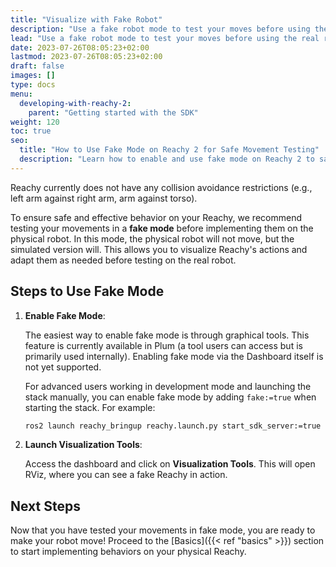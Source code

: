 ```yaml
---
title: "Visualize with Fake Robot"
description: "Use a fake robot mode to test your moves before using the real robot"
lead: "Use a fake robot mode to test your moves before using the real robot"
date: 2023-07-26T08:05:23+02:00
lastmod: 2023-07-26T08:05:23+02:00
draft: false
images: []
type: docs
menu:
  developing-with-reachy-2:
    parent: "Getting started with the SDK"
weight: 120
toc: true
seo:
  title: "How to Use Fake Mode on Reachy 2 for Safe Movement Testing"
  description: "Learn how to enable and use fake mode on Reachy 2 to safely test robot movements in simulation before applying them on the physical robot. Step-by-step instructions for setup and visualization."
---
```


Reachy currently does not have any collision avoidance restrictions (e.g., left arm against right arm, arm against torso).

To ensure safe and effective behavior on your Reachy, we recommend testing your movements in a **fake mode** before implementing them on the physical robot. In this mode, the physical robot will not move, but the simulated version will. This allows you to visualize Reachy's actions and adapt them as needed before testing on the real robot.

## Steps to Use Fake Mode

1. **Enable Fake Mode**:

   The easiest way to enable fake mode is through graphical tools. This feature is currently available in Plum (a tool users can access but is primarily used internally). Enabling fake mode via the Dashboard itself is not yet supported.

   For advanced users working in development mode and launching the stack manually, you can enable fake mode by adding `fake:=true` when starting the stack. For example:

   ```bash
   ros2 launch reachy_bringup reachy.launch.py start_sdk_server:=true start_rviz:=true fake:=true
   ```

2. **Launch Visualization Tools**:

   Access the dashboard and click on **Visualization Tools**. This will open RViz, where you can see a fake Reachy in action.

## Next Steps

Now that you have tested your movements in fake mode, you are ready to make your robot move! Proceed to the [Basics]({{< ref "basics" >}}) section to start implementing behaviors on your physical Reachy.
